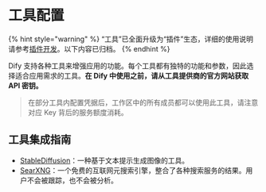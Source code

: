 # 工具配置

{% hint style="warning" %}
“工具”已全面升级为“插件”生态，详细的使用说明请参考[插件开发](https://docs.dify.ai/zh-hans/plugins/quick-start/install-plugins)。以下内容已归档。
{% endhint %}

Dify 支持各种工具来增强应用的功能。每个工具都有独特的功能和参数，因此选择适合应用需求的工具。**在 Dify 中使用之前，请从工具提供商的官方网站获取 API 密钥。**

> 在部分工具内配置凭据后，工作区中的所有成员都可以使用此工具，请注意对应 Key 背后的服务额度消耗。

## 工具集成指南

- [StableDiffusion](./stable-diffusion.md)：一种基于文本提示生成图像的工具。
- [SearXNG](./searxng.md)：一个免费的互联网元搜索引擎，整合了各种搜索服务的结果。用户不会被跟踪，也不会被分析。